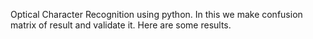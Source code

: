 Optical Character Recognition using python. In this we make confusion matrix of result and validate it. Here are some results.
